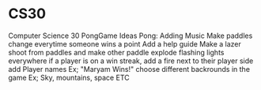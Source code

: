 # CS30
Computer Science 30 
PongGame
Ideas Pong:
Adding Music
Make paddles change everytime someone wins a point
Add a help guide
Make a lazer shoot from paddles and make other paddle explode
flashing lights everywhere
if a player is on a win streak, add a fire next to their player side
add Player names Ex; "Maryam Wins!"
choose different backrounds in the game Ex; Sky, mountains, space ETC
